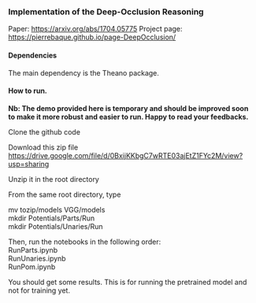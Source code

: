 ### Implementation of the Deep-Occlusion Reasoning
Paper: https://arxiv.org/abs/1704.05775 
Project page: https://pierrebaque.github.io/page-DeepOcclusion/ 

#### Dependencies
The main dependency is the Theano package. 

#### How to run.
**Nb: The demo provided here is temporary and should be improved soon to make it more robust and easier to run. Happy to read your feedbacks.**

Clone the github code

Download this zip file https://drive.google.com/file/d/0BxijKKbgC7wRTE03ajEtZ1FYc2M/view?usp=sharing

Unzip it in the root directory

From the same root directory, type

mv tozip/models VGG/models  
mkdir Potentials/Parts/Run  
mkdir Potentials/Unaries/Run   

Then, run the notebooks in the following order:   
RunParts.ipynb   
RunUnaries.ipynb   
RunPom.ipynb   


You should get some results. This is for running the pretrained model and not for training yet. 
